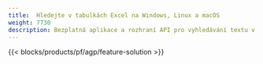 ```yaml
---
title:  Hledejte v tabulkách Excel na Windows, Linux a macOS
weight: 7730
description: Bezplatná aplikace a rozhraní API pro vyhledávání textu v souborech XLS, XLSX a ODS
---
```

{{< blocks/products/pf/agp/feature-solution >}} 

